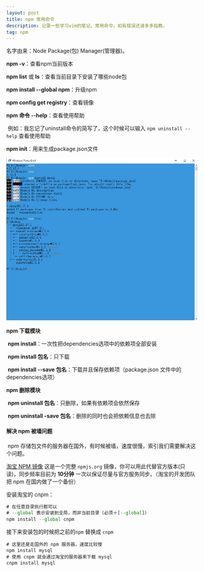 ```yaml
---
layout: post
title: npm 常用命令
description: 记录一些学习vim的笔记，常用命令，如有错误还请多多指教。
tag: npm
---
```



名字由来：Node Package(包) Manager(管理器)。



**npm -v**：查看npm当前版本

**npm list** 或 **ls**：查看当前目录下安装了哪些node包

**npm install --global npm**：升级npm

**npm config get registry**：查看镜像

**npm 命令 --help**：查看使用帮助

​		例如：我忘记了uninstall命令的简写了，这个时候可以输入 `npm uninstall --help` 查看使用帮助

**npm init**：用来生成package.json文件

![npm基础命令](/images/posts/npm/npm01.png)


**npm 下载模块**

​		**npm install**：一次性把dependencies选项中的依赖项全部安装

​		**npm install 包名**：只下载

​		**npm install --save 包名**：下载并且保存依赖项（package.json 文件中的 dependencies选项）

**npm 删除模块**

​		**npm uninstall 包名**：只删除，如果有依赖项会依然保存

​		**npm uninstall -save 包名**：删除的同时也会把依赖信息也去除



#### 解决 npm 被墙问题

​	npm 存储包文件的服务器在国外，有时候被墙，速度很慢，索引我们需要解决这个问题。

[淘宝 NPM 镜像](http://npm.taobao.org/) 这是一个完整 `npmjs.org` 镜像，你可以用此代替官方版本(只读)，同步频率目前为 **10分钟** 一次以保证尽量与官方服务同步。（淘宝的开发团队把 npm 在国内做了一个备份）

安装淘宝的 cnpm：

```javascript
# 在任意目录执行都可以
# --global 表示安装到全局，而非当前目录（必须＋[--global]）
npm install --global cnpm
```

接下来安装包的时候把之前的`npm` 替换成 `cnpm`

```shell
# 这里还是走国外的 npm 服务器，速度比较慢 
npm install mysql
# 使用 cnpm 就会通过淘宝的服务器来下载 mysql
cnpm install mysql
```

